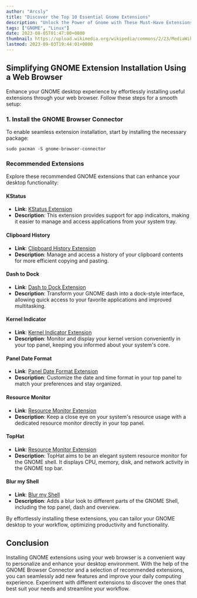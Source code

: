 ```yaml
---
author: "Arcsly"
title: "Discover the Top 10 Essential Gnome Extensions"
description: "Unlock the Power of Gnome with These Must-Have Extensions!"
tags: ["GNOME", "Linux"]
date: 2023-08-05T01:47:00+0800
thumbnail: https://upload.wikimedia.org/wikipedia/commons/2/23/MediaWiki-extensions-icon.svg
lastmod: 2023-09-03T19:44:01+0800
---
```


## Simplifying GNOME Extension Installation Using a Web Browser

Enhance your GNOME desktop experience by effortlessly installing useful extensions through your web browser. Follow these steps for a smooth setup:

### 1. Install the GNOME Browser Connector

To enable seamless extension installation, start by installing the necessary package:

```shell
sudo pacman -S gnome-browser-connector
```

###  Recommended Extensions

Explore these recommended GNOME extensions that can enhance your desktop functionality:

#### KStatus
- **Link**: [KStatus Extension](https://extensions.gnome.org/extension/615/appindicator-support/)
- **Description**: This extension provides support for app indicators, making it easier to manage and access applications from your system tray.

#### Clipboard History
- **Link**: [Clipboard History Extension](https://extensions.gnome.org/extension/4839/clipboard-history/)
- **Description**: Manage and access a history of your clipboard contents for more efficient copying and pasting.

#### Dash to Dock
- **Link**: [Dash to Dock Extension](https://extensions.gnome.org/extension/307/dash-to-dock/)
- **Description**: Transform your GNOME dash into a dock-style interface, allowing quick access to your favorite applications and improved multitasking.

#### Kernel Indicator
- **Link**: [Kernel Indicator Extension](https://extensions.gnome.org/extension/2512/kernel-indicator/)
- **Description**: Monitor and display your kernel version conveniently in your top panel, keeping you informed about your system's core.

#### Panel Date Format
- **Link**: [Panel Date Format Extension](https://extensions.gnome.org/extension/3465/panel-date-format/)
- **Description**: Customize the date and time format in your top panel to match your preferences and stay organized.

#### Resource Monitor
- **Link**: [Resource Monitor Extension](https://extensions.gnome.org/extension/1634/resource-monitor/)
- **Description**: Keep a close eye on your system's resource usage with a dedicated resource monitor directly in your top panel.

#### TopHat
- **Link**: [Resource Monitor Extension](https://extensions.gnome.org/extension/5219/tophat/)
- **Description**: TopHat aims to be an elegant system resource monitor for the GNOME shell. It displays CPU, memory, disk, and network activity in the GNOME top bar.

#### Blur my Shell
- **Link**: [Blur my Shell](https://extensions.gnome.org/extension/3193/blur-my-shell/)
- **Description**: Adds a blur look to different parts of the GNOME Shell, including the top panel, dash and overview.

By effortlessly installing these extensions, you can tailor your GNOME desktop to your workflow, optimizing productivity and functionality.

## Conclusion

Installing GNOME extensions using your web browser is a convenient way to personalize and enhance your desktop environment. With the help of the GNOME Browser Connector and a selection of recommended extensions, you can seamlessly add new features and improve your daily computing experience. Experiment with different extensions to discover the ones that best suit your needs and streamline your workflow.
